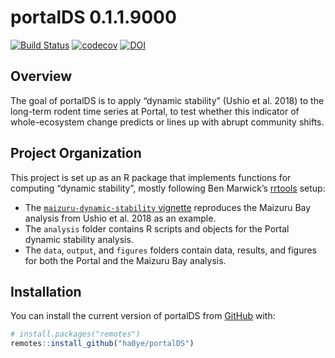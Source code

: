 
<!-- README.md is generated from README.Rmd. Please edit that file -->

# portalDS 0.1.1.9000

<!-- badges: start -->

[![Build
Status](https://travis-ci.org/ha0ye/portalDS.svg?branch=master)](https://travis-ci.org/ha0ye/portalDS)
[![codecov](https://codecov.io/gh/ha0ye/portalDS/branch/master/graph/badge.svg)](https://codecov.io/gh/ha0ye/portalDS)
[![DOI](https://zenodo.org/badge/141463282.svg)](https://zenodo.org/badge/latestdoi/141463282)
<!-- badges: end -->

## Overview

The goal of portalDS is to apply “dynamic stability” (Ushio et al. 2018)
to the long-term rodent time series at Portal, to test whether this
indicator of whole-ecosystem change predicts or lines up with abrupt
community shifts.

## Project Organization

This project is set up as an R package that implements functions for
computing “dynamic stability”, mostly following Ben Marwick’s
[rrtools](https://github.com/benmarwick/rrtools) setup:

  - The [`maizuru-dynamic-stability`
    vignette](https://ha0ye.github.io/portalDS/articles/maizuru-dynamic-stability.html)
    reproduces the Maizuru Bay analysis from Ushio et al. 2018 as an
    example.
  - The `analysis` folder contains R scripts and objects for the Portal
    dynamic stability analysis.
  - The `data`, `output`, and `figures` folders contain data, results,
    and figures for both the Portal and the Maizuru Bay analysis.

## Installation

You can install the current version of portalDS from
[GitHub](https://github.com/ha0ye/portalDS) with:

``` r
# install.packages("remotes")
remotes::install_github("ha0ye/portalDS")
```

